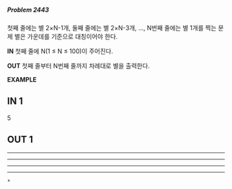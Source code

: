 #####   Problem 2443  ######
첫째 줄에는 별 2×N-1개, 둘째 줄에는 별 2×N-3개, ..., N번째 줄에는 별 1개를 찍는 문제
별은 가운데를 기준으로 대칭이어야 한다.


 **IN** 
첫째 줄에 N(1 ≤ N ≤ 100)이 주어진다.


 **OUT** 
첫째 줄부터 N번째 줄까지 차례대로 별을 출력한다.


 **EXAMPLE** 
## IN 1 ###
5
## OUT 1 ###
*********
 *******
  *****
   ***
    *
